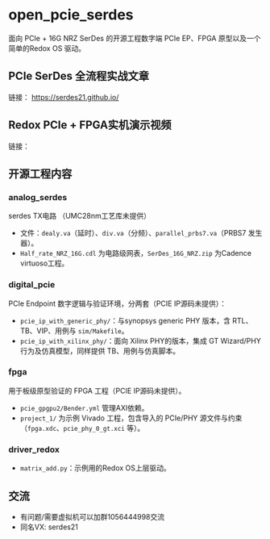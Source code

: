 # open_pcie_serdes

面向 PCIe + 16G NRZ SerDes 的开源工程数字端 PCIe EP、FPGA 原型以及一个简单的Redox OS 驱动。


## PCIe SerDes 全流程实战文章
链接： https://serdes21.github.io/

## Redox PCIe + FPGA实机演示视频
链接： 



## 开源工程内容

### analog_serdes
serdes TX电路 （UMC28nm工艺库未提供）
- 文件：`dealy.va`（延时）、`div.va`（分频）、`parallel_prbs7.va`（PRBS7 发生器）。
- `Half_rate_NRZ_16G.cdl` 为电路级网表，`SerDes_16G_NRZ.zip` 为Cadence virtuoso工程。

### digital_pcie
PCIe Endpoint 数字逻辑与验证环境，分两套（PCIE IP源码未提供）：
- `pcie_ip_with_generic_phy/`：与synopsys generic PHY 版本，含 RTL、TB、VIP、用例与 `sim/Makefile`。
- `pcie_ip_with_xilinx_phy/`：面向 Xilinx PHY的版本，集成 GT Wizard/PHY 行为及仿真模型，同样提供 TB、用例与仿真脚本。

### fpga
用于板级原型验证的 FPGA 工程（PCIE IP源码未提供）。
- `pcie_gpgpu2/Bender.yml` 管理AXI依赖。
- `project_1/` 为示例 Vivado 工程，包含导入的 PCIe/PHY 源文件与约束（`fpga.xdc`、`pcie_phy_0_gt.xci` 等）。

### driver_redox
- `matrix_add.py`：示例用的Redox OS上层驱动。


## 交流
- 有问题/需要虚拟机可以加群1056444998交流
- 同名VX: serdes21
